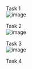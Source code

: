 Task 1 <br>
![image](https://github.com/user-attachments/assets/459d146c-f834-4eca-940a-d0889cc477e3)

Task 2 <br>
![image](https://github.com/user-attachments/assets/29e58bc4-546b-4576-b258-d1f6775138b1)

Task 3 <br>
![image](https://github.com/user-attachments/assets/7af57a08-55de-44b6-9a21-5801ed54f4ef)

Task 4 <br>


